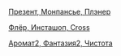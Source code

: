 [Презент, Монпансье, Плэнер](https://github.com/liquid-hub/recaptcha/blob/main/prezent.md)

[Флёр, Инсташоп, Cross](https://github.com/liquid-hub/recaptcha/blob/main/fleur.md)

[Аромат2, Фантазия2, Чистота](https://github.com/liquid-hub/recaptcha/blob/main/aroma2.md)

